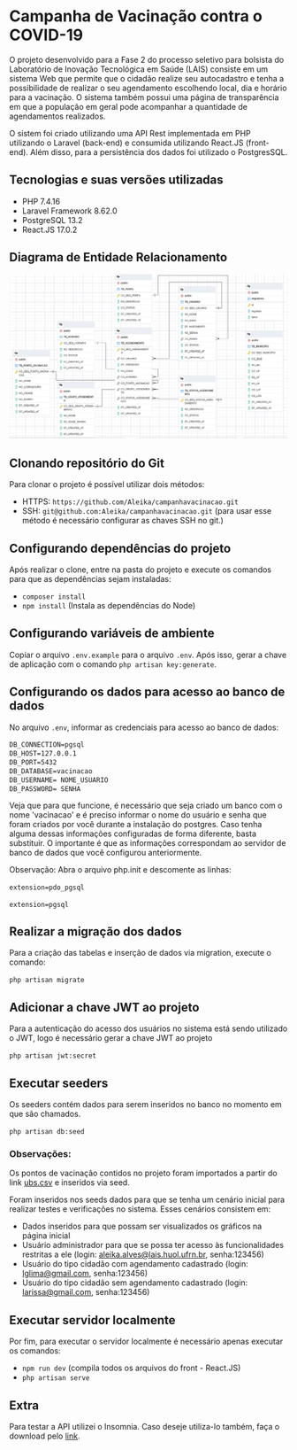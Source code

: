 # Campanha de Vacinação contra o COVID-19
O projeto desenvolvido para a Fase 2 do processo seletivo para bolsista do Laboratório de Inovação Tecnológica em Saúde (LAIS) consiste em um sistema Web que permite que o cidadão realize seu autocadastro e tenha a possibilidade de realizar o seu agendamento escolhendo local, dia e horário para a vacinação. O sistema também possui uma página de transparência em que a população em geral pode acompanhar a quantidade de agendamentos realizados. 

O sistem foi criado utilizando uma API Rest implementada em PHP utilizando o Laravel (back-end) e consumida utilizando React.JS (front-end). Além disso, para a persistência dos dados foi utilizado o PostgresSQL.

## Tecnologias e suas versões utilizadas
- PHP 7.4.16
- Laravel Framework 8.62.0
- PostgreSQL 13.2
- React.JS 17.0.2

## Diagrama de Entidade Relacionamento
<img src="https://github.com/Aleika/campanhavacinacao/blob/main/public/images/modelagem%20do%20banco.png">

## Clonando repositório do Git
Para clonar o projeto é possível utilizar dois métodos:
- HTTPS: `https://github.com/Aleika/campanhavacinacao.git`
- SSH: `git@github.com:Aleika/campanhavacinacao.git` (para usar esse método é necessário configurar as chaves SSH no git.)

## Configurando dependências do projeto
Após realizar o clone, entre na pasta do projeto e execute os comandos para que as dependências sejam instaladas:

- ```composer install```
- ```npm install``` (Instala as dependências do Node)

## Configurando variáveis de ambiente
Copiar o arquivo `.env.example` para o arquivo `.env`. Após isso, gerar a chave de aplicação com o comando `php artisan key:generate`.

## Configurando os dados para acesso ao banco de dados
No arquivo `.env`, informar as credenciais para acesso ao banco de dados:

```
DB_CONNECTION=pgsql
DB_HOST=127.0.0.1
DB_PORT=5432
DB_DATABASE=vacinacao
DB_USERNAME= NOME_USUARIO
DB_PASSWORD= SENHA
```
Veja que para que funcione, é necessário que seja criado um banco com o nome 'vacinacao' e é preciso informar o nome do usuário e senha que foram criados por você durante a instalação do postgres. Caso tenha alguma dessas informações configuradas de forma diferente, basta substituir. O importante é que as informações correspondam ao servidor de banco de dados que você configurou anteriormente.

Observação: Abra o arquivo php.init e descomente as linhas:

```extension=pdo_pgsql```

```extension=pgsql```

## Realizar a migração dos dados
Para a criação das tabelas e inserção de dados via migration, execute o comando:

```php artisan migrate```

## Adicionar a chave JWT ao projeto
Para a autenticação do acesso dos usuários no sistema está sendo utilizado o JWT, logo é necessário gerar a chave JWT ao projeto

 ``` php artisan jwt:secret ```

## Executar seeders
Os seeders contém dados para serem inseridos no banco no momento em que são chamados.

```php artisan db:seed ```

### Observações:  

Os pontos de vacinação contidos no projeto foram importados a partir do link [ubs.csv](http://repositorio.dados.gov.br/saude/unidades-saude/unidade-basica-saude/ubs.csv) e inseridos via seed.

 Foram inseridos nos seeds dados para que se tenha um cenário inicial para realizar testes e verificações no sistema. Esses cenários consistem em:
 - Dados inseridos para que possam ser visualizados os gráficos na página inicial
 - Usuário administrador para que se possa ter acesso às funcionalidades restritas a ele (login: aleika.alves@lais.huol.ufrn.br, senha:123456)
 - Usuário do tipo cidadão com agendamento cadastrado (login: lglima@gmail.com, senha:123456)
 - Usuário do tipo cidadão sem agendamento cadastrado (login: larissa@gmail.com, senha:123456)


## Executar servidor localmente
Por fim, para executar o servidor localmente é necessário apenas executar os comandos:

- ``` npm run dev ``` (compila todos os arquivos do front - React.JS)
- ```php artisan serve ```

## Extra
Para testar a API utilizei o Insomnia. Caso deseje utiliza-lo também, faça o download pelo [link](https://insomnia.rest/). 
